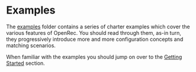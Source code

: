 # Examples

The [examples](/examples) folder contains a series of charter examples which cover the various features of OpenRec. You should read through them, as-in turn, they progressively introduce more and more configuration concepts and matching scenarios.

When familiar with the examples you should jump on over to the [Getting Started](getting_started.md) section.